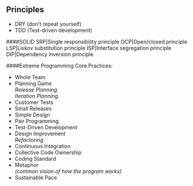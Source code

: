 Principles
-

* DRY (don't repeat yourself)
* TDD (Test-driven development)


####SOLID
SRP|Single responsibility principle
OCP|Open/closed principle
LSP|Liskov substitution principle
ISP|Interface segregation principle
DIP|Dependency inversion principle

####Extreme Programming
Core Practices:
* Whole Team
* Planning Game
<br>*Release Planning*
<br>*Iteration Planning*
* Customer Tests
* Small Releases
* Simple Design
* Pair Programming
* Test-Driven Development
* Design Improvement
<br>*Refactoring*
* Continuous Integration
* Collective Code Ownership
* Coding Standard
* Metaphor
<br>*(common vision of how the program works)*
* Sustainable Pace
